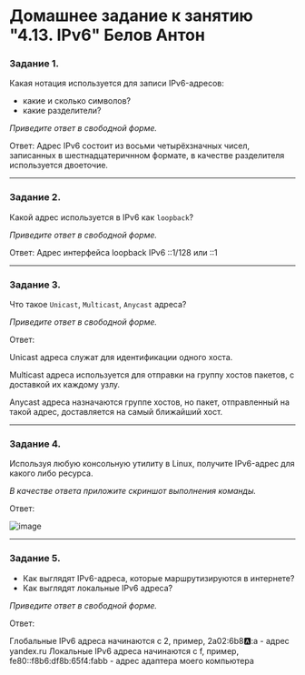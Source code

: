# Домашнее задание к занятию "4.13. IPv6" Белов Антон

### Задание 1. 

Какая нотация используется для записи IPv6-адресов:

 - какие и сколько символов?
 - какие разделители?

*Приведите ответ в свободной форме.*

Ответ: Адрес IPv6 состоит из восьми четырёхзначных чисел, записанных в шестнадцатеричнном формате, в качестве разделителя используется двоеточие.

---

### Задание 2. 

Какой адрес используется в IPv6 как `loopback`?

*Приведите ответ в свободной форме.*

Ответ: Адрес интерфейса loopback IPv6 ::1/128 или ::1

---

### Задание 3. 

Что такое `Unicast`, `Multicast`, `Anycast` адреса?

*Приведите ответ в свободной форме.*

Ответ:

Unicast адреса служат для идентификации одного хоста.

Multicast адреса используется для отправки на группу хостов пакетов, с доставкой их каждому узлу.

Anycast адреса назначаются группе хостов, но пакет, отправленный на такой адрес, доставляется на самый ближайший хост.

---

### Задание 4. 

Используя любую консольную утилиту в Linux, получите IPv6-адрес для какого либо ресурса.

*В качестве ответа приложите скриншот выполнения команды.*

Ответ:

![image](https://user-images.githubusercontent.com/107868869/196222404-b0f8bc1b-2fee-4bb9-8aba-8e052a70032a.png)

---

### Задание 5. 

 - Как выглядят IPv6-адреса, которые маршрутизируются в интернете?
 - Как выглядят локальные IPv6 адреса?

*Приведите ответ в свободной форме.*

Ответ:

Глобальные IPv6 адреса начинаются с 2, пример, 2a02:6b8:a::a - адрес yandex.ru
Локальные IPv6 адреса начинаются с f, пример, fe80::f8b6:df8b:65f4:fabb - адрес адаптера моего компьютера

